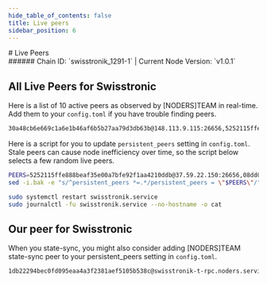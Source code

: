 ```yaml
---
hide_table_of_contents: false
title: Live peers
sidebar_position: 6
---
```


<div class="h1-with-icon icon-swisstronic">
# Live Peers
</div>
###### Chain ID: `swisstronik_1291-1` | Current Node Version: `v1.0.1`

## All Live Peers for Swisstronic
Here is a list of 10 active peers as observed by [NODERS]TEAM in real-time. Add them to your `config.toml` if you have trouble finding peers.

```bash
30a48cb6e669c1a6e1b46af6b5b27aa79d3db63b@148.113.9.115:26656,5252115ffe888beaf35e00a7bfe92f1aa4210ddb@37.59.22.150:26656,5cada5d76c6fddab74981b4ca430e0771b6ec35e@57.129.28.235:26656,3cb2105b9ae008f0711ca5d2e285485b6c3ad1ec@148.113.8.228:26656,b368e2232e4cdec602c96b77505401f94a643847@148.113.1.150:17156,1f35bf4128576d94c99297a2e33b06b7ee0ae3d2@146.59.111.161:26656,79a61fe7d8dfe68d3a3b7abf8b96db708ab4cf14@148.113.9.130:26656,08dd07a1d78fc127caf43aa877f437d2bd01a8fe@148.113.16.236:26656,938602a61369289178895f26669859b64dea588f@2001:26656,38b85901aa0eccb8c3219ca75ec02761cea26746@198.244.215.142:26656
```

Here is a script for you to update `persistent_peers` setting in `config.toml`. Stale peers can cause node inefficiency over time, so the script below selects a few random live peers.

```bash
PEERS=5252115ffe888beaf35e00a7bfe92f1aa4210ddb@37.59.22.150:26656,08dd07a1d78fc127caf43aa877f437d2bd01a8fe@148.113.16.236:26656,3cb2105b9ae008f0711ca5d2e285485b6c3ad1ec@148.113.8.228:26656,938602a61369289178895f26669859b64dea588f@2001:26656,b368e2232e4cdec602c96b77505401f94a643847@148.113.1.150:17156
sed -i.bak -e "s/^persistent_peers *=.*/persistent_peers = \"$PEERS\"/" ~/.swisstronik/config/config.toml

sudo systemctl restart swisstronik.service
sudo journalctl -fu swisstronik.service --no-hostname -o cat
```

## Our peer for Swisstronic
When you state-sync, you might also consider adding [NODERS]TEAM state-sync peer to your persistent_peers setting in `config.toml`.

```bash
1db22294bec0fd095eaa4a3f2381aef5105b538c@swisstronik-t-rpc.noders.services:26656
```